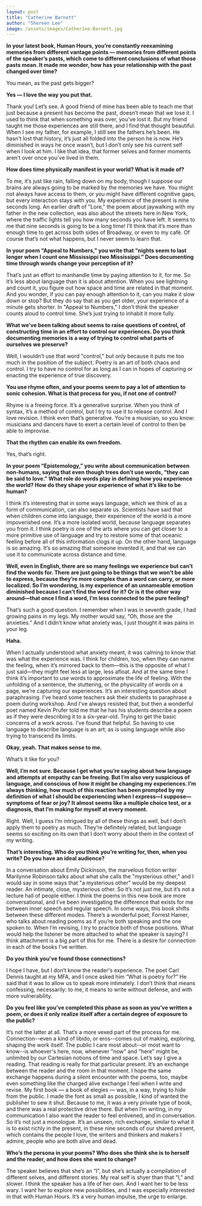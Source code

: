 ```yaml
---
layout: post
title: "Catherine Barnett"
author: "Shereen Lee"
image: /assets/images/Catherine-Barnett.jpg
---
```


<strong>In your latest book, Human Hours, you’re constantly reexamining memories from different vantage points — memories from different points of the speaker’s pasts, which come to different conclusions of what those pasts mean. It made me wonder, how has your relationship with the past changed over time?</strong>

You mean, as the past gets bigger?

<strong>Yes — I love the way you put that.</strong>

Thank you! Let’s see. A good friend of mine has been able to teach me that just because a present has become the past, doesn’t mean that we lose it. I used to think that when something was over, you’ve lost it. But my friend taught me those experiences are still there, and I find that thought beautiful. When I see my father, for example, I still see the fathers he’s been. He hasn’t lost that history, it’s just all folded into the person he is now. He’s diminished in ways he once wasn’t, but I don’t only see his current self when I look at him. I like that idea, that former selves and former moments aren’t over once you’ve lived in them.

<strong>How does time physically manifest in your world? What is it made of?</strong>

To me, it’s just like rain, falling down on my body, though I suppose our brains are always going to be marked by the memories we have. You might not always have access to them, or you might have different cognitive gaps, but every interaction stays with you.
My experience of the present is nine seconds long. An earlier draft of "Lore," the poem about jaywalking with my father in the new collection, was also about the streets here in New York, where the traffic lights tell you how many seconds you have left. It seems to me that nine seconds is going to be a long time! I’ll think that it’s more than enough time to get across both sides of Broadway, or even to my café. Of course that’s not what happens, but I never seem to learn that.

<strong>In your poem “Appeal to Numbers,” you write that “nights seem to last longer when I count one Mississippi two Mississippi.” Does documenting time through words change your perception of it?</strong>

That’s just an effort to manhandle time by paying attention to it, for me. So it’s less about language than it is about attention. When you see lightning and count it, you figure out how space and time are related in that moment. And you wonder, if you can pay enough attention to it, can you make it slow down or stop? But they do say that as you get older, your experience of a minute gets shorter. In "Appeal to Numbers," I don’t think the speaker counts aloud to control time. She’s just trying to inhabit it more fully.

<strong>What we’ve been talking about seems to raise questions of control, of constructing time in an effort to control our experiences. Do you think documenting memories is a way of trying to control what parts of ourselves we preserve?</strong>

Well, I wouldn’t use that word "control," but only because it puts me too much in the position of the subject. Poetry is an art of both chaos and control. I try to have no control for as long as I can in hopes of capturing or enacting the experience of true discovery.

<strong>You use rhyme often, and your poems seem to pay a lot of attention to sonic cohesion. What is that process for you, if not one of control?</strong>

Rhyme is a freeing force. It’s a generative surprise. When you think of syntax, it’s a method of control, but I try to use it to release control. And I love revision. I think even that’s generative.
You’re a musician, so you know: musicians and dancers have to exert a certain level of control to then be able to improvise.

<strong>That the rhythm can enable its own freedom.</strong>

Yes, that’s right.

<strong>In your poem “Epistemology,” you write about communication between non-humans, saying that even though trees don’t use words, “they can be said to love.” What role do words play in defining how you experience the world? How do they shape your experience of what it’s like to be human?</strong>

I think it’s interesting that in some ways language, which we think of as a form of communication, can also  separate us. Scientists have said that when children come into language, their experience of the world is a more impoverished one. It’s a more isolated world, because language separates you from it.  I think poetry is one of the arts where you can get closer to a more primitive use of language and try to restore some of that oceanic feeling before all of this information clogs it up.
On the other hand, language is so amazing. It’s so amazing that someone invented it, and that we can use it  to communicate across distance and time.

<strong>Well, even in English, there are so many feelings we experience but can’t find the words for. There are just going to be things that we won’t be able to express, because they’re more complex than a word can carry, or more localized. So I’m wondering, is my experience of an unnameable emotion diminished because I can’t find the word for it? Or is it the other way around—that once I find a word, I’m less connected to the pure feeling?</strong>

That’s such a good question. I remember when I was in seventh grade, I had growing pains in my legs. My mother would say, “Oh, those are the anxieties.” And I didn’t know what anxiety was, I just thought it was pains in your leg.


<strong>Haha.</strong>

When I actually understood what anxiety meant, it was calming to know that was what the experience was. I think for children, too, when they can name the feeling, when it’s mirrored back to them—this is the opposite of what I just said—they might feel less at large, less afloat. And at the same time I think it’s important to use words to approximate the life of feeling. With the unfolding of a sentence, the stuttering, or the physicality of words on a page, we’re capturing our experiences.
It’s an interesting question about paraphrasing. I’ve heard some teachers ask their students to paraphrase a poem during workshop. And I've always resisted that, but then a wonderful poet named Kevin Prufer told me that he has his students describe a poem as if they were describing it to a six-year-old. Trying to get the basic concerns of a work across. I’ve found that helpful. So having to use language to describe language is an art; as is using language while also trying to transcend its limits.

<strong>Okay, yeah. That makes sense to me.</strong>

What’s it like for you?

<strong>Well, I’m not sure. Because I get what you’re saying about how language and attempts at empathy can be freeing. But I’m also very suspicious of language, and conscious of how it might be changing my experiences. I’m always thinking, how much of this reaction has been prompted by my definition of what I should be experiencing when I express—I suppose—symptoms of fear or joy? It almost seems like a multiple choice test, or a diagnosis, that I’m making for myself at every moment.</strong>

Right. Well, I guess I’m intrigued by all of these things as well, but I don’t apply them to poetry as much. They’re definitely related, but language seems so exciting on its own that I don’t worry about them in the context of my writing.

<strong>That’s interesting. Who do you think you’re writing for, then, when you write? Do you have an ideal audience?</strong>

In a conversation about Emily Dickinson, the marvelous fiction writer Marilynne Robinson talks about what she calls the "mysterious other," and I would say in some ways that "a mysterious other" would be my deepest reader. An intimate, close, mysterious other. So it’s not just me, but it’s not a lecture hall of people either. I think the poems in this new book are more conversational, and I’ve been investigating the difference that exists for me between inner speech and regular speech. In some ways, this book shifts between these different modes.
There’s a wonderful poet, Forrest Hamer, who talks about reading poems as if you’re both speaking and the one spoken to. When I’m revising, I try to practice both of those positions. What would help the listener be more attached to what the speaker is saying? I think attachment is a big part of this for me. There is a desire for connection in each of the books I’ve written.


<strong>Do you think you’ve found those connections?</strong>

I hope I have, but I don’t know the reader's experience. The poet Carl Dennis taught at my MFA, and I once asked him “What is poetry for?” He said that it was to allow us to speak more intimately. I don’t think that means confessing, necessarily: to me, it means to write without defense, and with more vulnerability.

<strong>Do you feel like you’ve completed this phase as soon as you’ve written a poem, or does it only realize itself after a certain degree of exposure to the public?</strong>

It’s not the latter at all. That’s a more vexed part of the process for me. Connection--even a kind of libido, or eros--comes out of making, exploring, shaping the work itself. The public I care most about--or most want to know--is whoever's here, now, whenever "now" and "here" might be, unlimited by our Cartesian notions of time and space. Let’s say I give a reading. That reading is really for that particular present. It’s an exchange between the reader and the room in that moment. I hope the same exchange happens during a silent encounter with the poems, too, maybe even something like the charged alive exchange I feel when I write and revise.
My first book — a book of elegies — was, in a way, trying to hide from the public. I made the font as small as possible, I kind of wanted the publisher to sew it shut. Because to me, it was a very private type of book, and there was a real protective drive there.
But when I’m writing, in my communication I also want the reader to feel enlivened, and in conversation. So it’s not just a monologue.  It’s an unseen, rich exchange, similar to what it is to exist richly in the present, in these nine seconds of our shared present, which contains the people I love, the writers and thinkers and makers I admire, people who are both alive and dead.

<strong>Who’s the persona in your poems? Who does she think she is to herself and the reader, and how does she want to change?</strong>

The speaker believes that she’s an “I”, but she’s actually a compilation of different selves, and different stories. My real self is shyer than that “I,” and slower. I think the speaker has a life of her own. And I want her to be less wary. I want her to explore new possibilities, and I was especially interested in that with Human Hours. It’s a very human impulse, the urge to enlarge.
